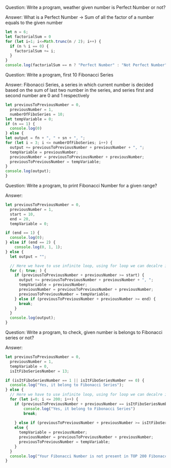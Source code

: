 Question: Write a program, weather given number is Perfect Number or not?

Answer: What is a Perfect Number -> Sum of all the factor of a number equals to the given number

```js
let n = 6;
let factorialSum = 0
for (let i=1; i<=Math.trunc(n / 2); i++) {
  if (n % i == 0) {
    factorialSum += i;
  }
}
console.log(factorialSum == n ? "Perfect Number" : "Not Perfect Number");
```

Question: Write a program, first 10 Fibonacci Series

Answer: Fibonacci Series, a series in which current number is decided based on the sum of last two number in the series, and series first and second number are 0 and 1 respectively

```js
let previousToPreviousNumber = 0,
  previousNumber = 1,
  numberOfFiboSeries = 10;
let tempVariable = 0;
if (n == 1) {
  console.log(0)
} else {
let output = fn + ", " + sn + ", ";
for (let i = 3; i <= numberOfFiboSeries; i++) {
  output += previousToPreviousNumber + previousNumber + ", ";
  tempVariable = previousNumber;
  previousNumber = previousToPreviousNumber + previousNumber;
  previousToPreviousNumber = tempVariable;
}
console.log(output);
}

```

Question: Write a program, to print Fibonacci Number for a given range?

Answer:

```js
let previousToPreviousNumber = 0,
  previousNumber = 1,
  start = 10,
  end = 20,
  tempVariable = 0;

if (end == 1) {
  console.log(0);
} else if (end == 2) {
	console.log(0, 1, 1);
} else {
  let output = "";

  // Here we have to use infinite loop, using for loop we can decalre infinite for loop in this two ways, for(;;); AND for(; true; );
  for (; true; ) {
    if (previousToPreviousNumber + previousNumber >= start) {
      output += previousToPreviousNumber + previousNumber + ", ";
      tempVariable = previousNumber;
      previousNumber = previousToPreviousNumber + previousNumber;
      previousToPreviousNumber = tempVariable;
    } else if (previousToPreviousNumber + previousNumber >= end) {
      break;
    }
  }
  console.log(output);
}


```

Question: Write a program, to check, given number is belongs to Fibonacci series or not?

Answer:

```js
let previousToPreviousNumber = 0,
  previousNumber = 1,
  tempVariable = 0,
  isItFiboSeriesNumber = 13;

if (isItFiboSeriesNumber == 1 || isItFiboSeriesNumber == 0) {
  console.log("Yes, it belong to Fibonacci Series");
} else {
  // Here we have to use infinite loop, using for loop we can decalre infinite for loop in this two ways, for(;;); AND for(; true; );
  for (let i=0; i <= 200; i++) {
    if (previousToPreviousNumber + previousNumber == isItFiboSeriesNumber) {
		console.log("Yes, it belong to Fibonacci Series")
		break;
      
    } else if (previousToPreviousNumber + previousNumber >= isItFiboSeriesNumber) {break;}
    else {
      tempVariable = previousNumber;
      previousNumber = previousToPreviousNumber + previousNumber;
      previousToPreviousNumber = tempVariable;
    }
  }
  console.log("Your Fibonacci Number is not present in TOP 200 Fibonacci Series");
}
```
